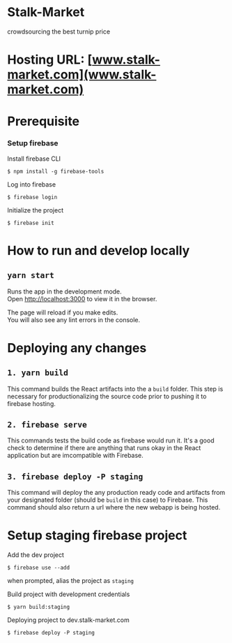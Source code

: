 # Stalk-Market
crowdsourcing the best turnip price

# Hosting URL: [www.stalk-market.com](www.stalk-market.com)

# Prerequisite
### Setup firebase

Install firebase CLI
```
$ npm install -g firebase-tools
```

Log into firebase
```
$ firebase login
```

Initialize the project
```
$ firebase init
```

# How to run and develop locally

## `yarn start`

Runs the app in the development mode.<br />
Open [http://localhost:3000](http://localhost:3000) to view it in the browser.

The page will reload if you make edits.<br />
You will also see any lint errors in the console.

# Deploying any changes

## `1. yarn build`
This command builds the React artifacts into the a `build` folder. This step is necessary for productionalizing the source code prior to pushing it to firebase hosting. 

## `2. firebase serve`
This commands tests the build code as firebase would run it. It's a good check to determine if there are anything that runs okay in the React application but are imcompatible with Firebase. 

##  `3. firebase deploy -P staging`
This command will deploy the any production ready code and artifacts from your designated folder (should be `build` in this case) to Firebase. This command should also return a url where the new webapp is being hosted. 

# Setup staging firebase project

Add the dev project
```
$ firebase use --add
```
when prompted, alias the project as `staging`

Build project with development credentials
```
$ yarn build:staging
```

Deploying project to dev.stalk-market.com
```
$ firebase deploy -P staging
```
